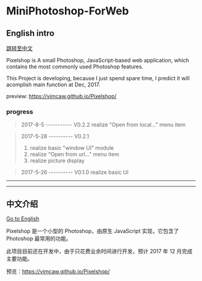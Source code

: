 # MiniPhotoshop-ForWeb

## English intro
[跳转至中文](#中文介绍)

Pixelshop is A small Photoshop, JavaScript-based web application, which contains the most commonly used Photoshop features.

This Project is developing, because I just spend spare time, I predict it will acomplish main function at Dec, 2017.

preview: https://vimcaw.github.io/Pixelshop/


### progress

> 2017-8-5 ----------- V0.2.2 realize "Open from local..." menu item

> 2017-5-28 ---------- V0.2.1 
> 1. realize basic "window UI" module
> 2. realize "Open from url..." menu item
> 3. realize picture display

> 2017-5-26 ---------- V0.1.0 realize basic UI


-------------------

-------------------


## 中文介绍
[Go to English](#english-intro)

Pixelshop 是一个小型的 Photoshop，由原生 JavaScript 实现，它包含了 Photoshop 最常用的功能。

此项目目前还在开发中，由于只花费业余时间进行开发，预计 2017 年 12 月完成主要功能。

预览：https://vimcaw.github.io/Pixelshop/
